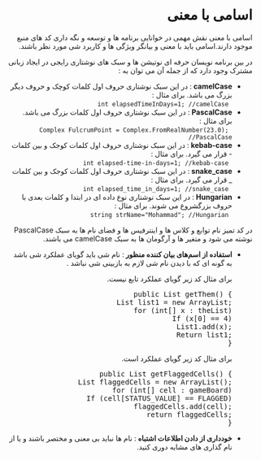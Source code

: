 <h1 dir="rtl">اسامی با معنی</h1>
<div dir="rtl">
  <p dir="rtl"> اسامی با معنی نقش مهمی در خوانایی برنامه ها و توسعه و نگه داری کد های منبع موجود دارند.اسامی باید با معنی و بیانگر ویژگی ها و کاربرد شی مورد نظر باشند.   </p>
<p dir="rtl"> در بین برنامه نویسان حرفه ای نوتیشن ها و سبک های نوشتاری رایجی در ایجاد زبانی مشترک وجود دارد که از جمله آن می توان به : <p>
<ul dir="rtl">
  <li> <strong> camelCase </strong> : در این سبک نوشتاری حروف اول کلمات کوچک و حروف دیگر بزرگ می باشد. برای مثال :  <br/>  <code> int elapsedTimeInDays=1; //camelCase </code> </li>
  <li> <strong> PascalCase </strong> : در این سبک نوشتاری حروف اول کلمات بزرگ می باشد. برای مثال : <br/>   <code> Complex FulcrumPoint = Complex.FromRealNumber(23.0); //PascalCase </code> </li>
  <li> <strong> kebab-case </strong> : در این سبک نوشتاری حروف اول کلمات کوجک و بین کلمات  - قرار می گیرد. برای مثال : <br/>   <code> int elapsed-time-in-days=1; //kebab-case </code> </li>
  <li> <strong> snake_case </strong> : در این سبک نوشتاری حروف اول کلمات کوجک و بین کلمات _ قرار می گیرد. برای مثال : <br/>   <code> int elapsed_time_in_days=1; //snake_case </code> </li>
  <li> <strong> Hungarian </strong> : در این سبک نوشتاری نوع داده ای در ابتدا و کلمات بعدی با حروف بزرگشروع می شوند. برای مثال : <br/>   <code> string strName="Mohammad"; //Hungarian </code></li>
</ul>
  <div>
    <p dir="rtl">  در کد تمیز نام توابع و کلاس ها و اینترفیس ها و فضای نام ها به سبک PascalCase نوشته می شود و متغیر ها و آرگومان ها به سبک camelCase می باشند. </p>
    <ul dir="rtl">
       <li> <strong> استفاده از اسم‌های بیان کننده منظور </strong> : نام شی باید گویای عملکرد شی باشد به گونه ای که با دیدن نام شی  لازم به بازبینی شی نباشد .
      </br>
    <p dir="rtl"> برای مثال کد زیر گویای عملکرد تابع نیست. </p>
    <div dir="ltr">   
   <pre dir="ltr"> <span class="pl-k">public</span> <span class="pl-smi">List</span> getThem() {
        <span class="pl-smi">List</span> list1 <span class="pl-k">=</span> <span class="pl-k">new</span> ArrayList;
                <span class="pl-k">for</span> (<span class="pl-k">int</span>[] x <span class="pl-k">:</span> theList)
                        <span class="pl-smi">If</span> (x[<span class="pl-c1">0</span>] <span class="pl-k">==</span> <span class="pl-c1">4</span>)
                                <span class="pl-smi">List1</span><span class="pl-k">.</span>add(x);
         <span class="pl-smi">Return</span> list1;
}</pre>
 </div>
        <p dir="rtl"> برای مثال کد زیر گویای عملکرد است. </p>
     <div dir="ltr">   
    <pre dir="ltr"><span class="pl-k">public</span> <span class="pl-smi">List</span> getFlaggedCells() {
        <span class="pl-smi">List</span> flaggedCells <span class="pl-k">=</span> <span class="pl-k">new</span> <span class="pl-smi">ArrayList</span>();
        <span class="pl-k">for</span> (<span class="pl-k">int</span>[] cell <span class="pl-k">:</span> gameBoard)
                <span class="pl-smi">If</span> (cell[<span class="pl-c1">STATUS_VALUE</span>] <span class="pl-k">==</span> <span class="pl-c1">FLAGGED</span>)
                        flaggedCells<span class="pl-k">.</span>add(cell);
        <span class="pl-k">return</span> flaggedCells;
}</pre>
    </div>
      </li>
       <li dir="rtl"> <strong> خودداری از دادن اطلاعات اشتباه </strong> : نام ها نباید بی معنی و مختصر باشند و یا از نام گذاری های مشابه دوری کنید. </li>
    </ul>
   </div>

</div>
